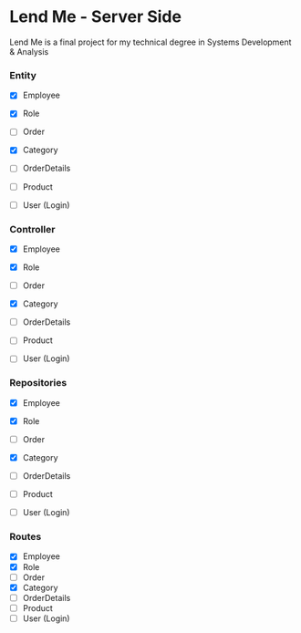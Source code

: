 # Lend Me - Server Side 
Lend Me is a final project for my technical degree in Systems Development & Analysis



### Entity
- [x] Employee
- [x] Role
- [ ] Order
- [x] Category
- [ ] OrderDetails
- [ ] Product
- [ ] User (Login)


### Controller
- [x] Employee
- [x] Role
- [ ] Order
- [x] Category
- [ ] OrderDetails
- [ ] Product
- [ ] User (Login)


### Repositories
- [x] Employee
- [x] Role
- [ ] Order
- [x] Category
- [ ] OrderDetails
- [ ] Product
- [ ] User (Login)


### Routes
- [x] Employee
- [x] Role
- [ ] Order
- [x] Category
- [ ] OrderDetails
- [ ] Product
- [ ] User (Login)
